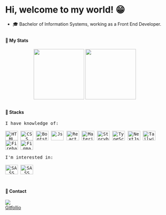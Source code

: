 # Hi, welcome to my world! 😁

- 🎓 Bachelor of Information Systems, working as a Front End Developer.

##

#### 🤖 My Stats
<div style="display: inline_block;" align="center">
  <img height="160em" src="https://github-readme-stats.vercel.app/api?username=pedrodevelop&show_icons=true&theme=tokyonight&count_private=true&border_radius=22"/>
  <img height="160em" src="https://github-readme-stats.vercel.app/api/top-langs/?username=pedrodevelop&layout=compact&langs_count=7&theme=tokyonight&border_radius=16"/>
</div>

##

#### 🧠 Stacks

<div style="display: block;">
  <kbd align="center">
      <kbd>I have knowledge of:</kbd>
      <br />
      <br />
      <img align="center" title="HTML5" alt="HTML" height="30" width="40" src="https://cdn.jsdelivr.net/gh/devicons/devicon/icons/html5/html5-original.svg">
      <img align="center"  title="CSS3" alt="CSS" height="30" width="40" src="https://cdn.jsdelivr.net/gh/devicons/devicon/icons/css3/css3-original.svg">
      <img align="center" title="Bootstrap" alt="Bootstrap" height="30" width="40" src="https://cdn.jsdelivr.net/gh/devicons/devicon@latest/icons/bootstrap/bootstrap-original.svg">
      <img align="center"  title="Javascript" alt="Js" height="30" width="40" src="https://cdn.jsdelivr.net/gh/devicons/devicon/icons/javascript/javascript-original.svg">
      <img align="center" title="React" alt="React" height="30" width="40" src="https://cdn.jsdelivr.net/gh/devicons/devicon/icons/react/react-original.svg">
      <img align="center" title="MaterialUI" alt="MaterialUI" height="30" width="40" src="https://cdn.jsdelivr.net/gh/devicons/devicon/icons/materialui/materialui-original.svg">
      <img align="center" title="Storybook" alt="Storybook" height="30" width="40" src="https://cdn.jsdelivr.net/gh/devicons/devicon/icons/storybook/storybook-original.svg">
      <img align="center" title="TypeScript" alt="TypeScript" height="30" width="40" src="https://cdn.jsdelivr.net/gh/devicons/devicon/icons/typescript/typescript-original.svg"> 
      <img align="center" title="NextJs" alt="NextJs" height="30" width="40" src="https://cdn.jsdelivr.net/gh/devicons/devicon@latest/icons/nextjs/nextjs-original.svg" />
      <img align="center" title="TailWind" alt="Tailwind Css" height="30" width="40" src="https://cdn.jsdelivr.net/gh/devicons/devicon@latest/icons/tailwindcss/tailwindcss-original.svg" />
      <img align="center" title="Firebase" alt="Firebase" height="30" width="40"  src="https://cdn.jsdelivr.net/gh/devicons/devicon/icons/firebase/firebase-plain-wordmark.svg" />
      <img align="center" title="Figma" alt="Figma" height="30" width="40"  src="https://cdn.jsdelivr.net/gh/devicons/devicon/icons/figma/figma-original.svg" />
  <br />
  <br /> 
  </kbd>
  <kbd align="center">
  <kbd>I'm interested in:</kbd> 
     <br />
     <br /> 
      <img align="center" title="SASS" alt="SASS" height="30" width="40" src="https://cdn.jsdelivr.net/gh/devicons/devicon/icons/sass/sass-original.svg">
      <img align="center" title="SASS" alt="SASS" height="30" width="40" src="https://cdn.jsdelivr.net/gh/devicons/devicon/icons/jest/jest-plain.svg">
    <br />
  <br />
  </kbd>
</div>

##

#### 💬 Contact

<div>
  <a href="https://www.linkedin.com/in/pedro-henrique-xavier-768381198/" target="_blank"><img src="https://img.shields.io/badge/-LinkedIn-%230077B5?style=for-the-badge&logo=linkedin&logoColor=white" target="_blank"></a>
</div>
<a href="https://gitfollio.vercel.app/pedrodevelop">
  Gitfollio
</a>

<!-- GitFolio:start
{
  "gitfolio": "on",
  "name": "Pedro Henrique",
  "email": "pedro_ph_x@hotmail.com",
  "tagline": "Front-End Developer",
  "avatar_url": "https://avatars.githubusercontent.com/u/51206522?v=4",
  "website": "",
  "githubUser": "pedrodevelop",
  "linkedinUser": "https://avatars.githubusercontent.com/u/51206522?v=4",
  "about": "Desenvolvedor Front-end e Bacharel em Sistemas de Informação. Tenho paixão por criar soluções em software que resolvam problemas reais.\\nPosso dizer que sou uma pessoa comunicativa e muito amigável. Gosto de estar sempre interagindo com outras pessoas que fazer parte do meu ciclo, gosto de ajudar e também ser ajudado.",
  "showStars": true,
  "showFollowers": true,
  "followers": 8,
  "following": 10,
  "themeId": "cyberpunk",
  "tech": [
  "React",
  "NextJS",
  "Typescript",
  "Javascript",
  "HTML",
  "CSS",
  "Bootstrap",
  "TailwindCSS",
  "MantineDev",
  "Material UI",
  "Storybook",
  "Figma",
  "Firebase",
  "PostgreSQL"
],
  "projects": [
  {
    "id": 724813803,
    "repoName": "capLinkChallenge",
    "url": "https://github.com/pedrodevelop/capLinkChallenge",
    "stars": 0,
    "description": "Aplicação web inspirada em e-commerce onde o usuário navega, escolhe e favorita produtos, adiciona-os ao carrinho, ajusta quantidades, remove itens específicos e, de forma simples e intuitiva.",
    "image": "https://firebasestorage.googleapis.com/v0/b/devpool-110a7.appspot.com/o/users%2F1f8255dd-bfca-45df-80ec-86334eda5bcf%2Fproject-570c8803-53c6-4ee5-aa72-5a5b92962b36.png?alt=media&token=d8d25ff1-5a06-4b4a-8692-d8f2fef24f2f",
    "techs": [
      "CSS",
      "HTML",
      "Javascript",
      "NextJs",
      "ReactJs",
      "TailwindCSS",
      "Typescript"
    ],
    "deploy": "https://cap-link-challenge.vercel.app",
    "highlighted": true
  },
  {
    "id": 481780030,
    "repoName": "calculator",
    "url": "https://github.com/pedrodevelop/calculator",
    "stars": 0,
    "description": "Calculadora inspirada no iphone, usuário pode realizar diversas operações (básicas, fatorial, potência).",
    "image": "https://firebasestorage.googleapis.com/v0/b/devpool-110a7.appspot.com/o/users%2F1f8255dd-bfca-45df-80ec-86334eda5bcf%2Fproject-dcdd575f-252f-4c45-a931-f68cbfcceaf3.png?alt=media&token=af64a452-038b-48ec-9954-6e99957233ab",
    "techs": [
      "HTML",
      "Javascript",
      "NextJs",
      "ReactJs",
      "MaterialUI",
      "Styled Components"
    ],
    "deploy": "https://calculator-react-next.vercel.app",
    "highlighted": false
  },
  {
    "id": 640429355,
    "repoName": "BitCENT",
    "url": "https://github.com/pedrodevelop/BitCENT",
    "stars": 0,
    "description": "Aplicação web voltada ao controle financeiro pessoal. Conta com autenticação Google via OAuth, visualização de receitas e despesas mensais, cadastro e exclusão delas, além de acessar o histórico.",
    "image": "",
    "techs": [
      "CSS",
      "HTML",
      "NextJs",
      "ReactJs",
      "TailwindCSS",
      "Typescript",
      "Figma",
      "Firebase"
    ],
    "deploy": "https://bit-cent-one.vercel.app",
    "highlighted": true
  },
  {
    "id": 697065950,
    "repoName": "softExpertChallenge",
    "url": "https://github.com/pedrodevelop/softExpertChallenge",
    "stars": 0,
    "description": "Game onde o usuário deve adivinhar a cor visualizada no quadrado através do seu código hexadecimal, conta com histórico em tempo real de tentativas, e 3 dificuldades distintas.",
    "image": "https://firebasestorage.googleapis.com/v0/b/devpool-110a7.appspot.com/o/users%2F1f8255dd-bfca-45df-80ec-86334eda5bcf%2Fproject-480188d6-1eba-4b52-ba2d-76ad474ab827.png?alt=media&token=fe620372-bf03-43c3-9e60-3777476fc23c",
    "techs": [
      "CSS",
      "HTML",
      "Javascript",
      "Jest",
      "React Testing Library",
      "NextJs",
      "ReactJs",
      "TailwindCSS",
      "Typescript"
    ],
    "deploy": "https://soft-expert-challenge.vercel.app",
    "highlighted": true
  }
]
}
GitFolio:end -->
